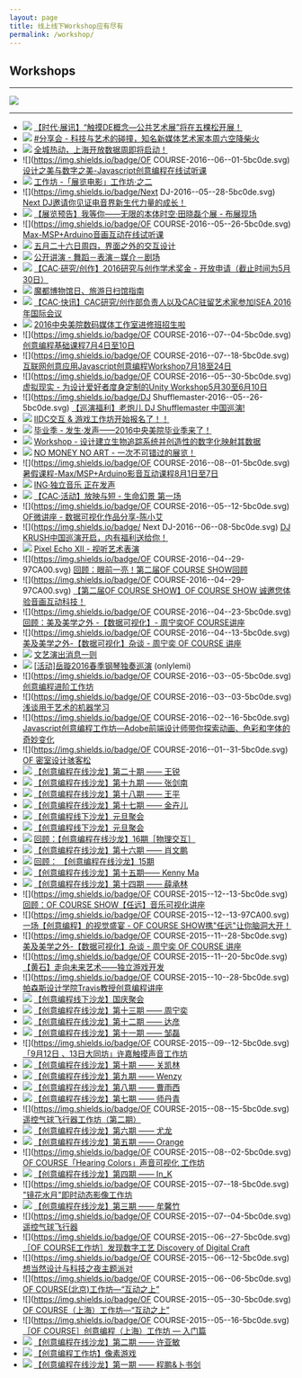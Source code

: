 ```yaml
---
layout: page
title: 线上线下Workshop应有尽有
permalink: /workshop/
---
```


## Workshops

---

[![](https://coding.net/u/onlylemi/p/img/git/raw/master/2016_05_14.jpg)](http://mp.weixin.qq.com/s?__biz=MzA4NTc5MDU5OQ==&mid=2665092793&idx=3&sn=49f2ccf6309fdf0621b9c851d8fd55a3&scene=0#wechat_redirect)

---

* ![](https://img.shields.io/badge/北京时代美术馆-2016--06--08-97CA00.svg) [【时代·展讯】“触摸DE概念—公共艺术展”将在五棵松开展！](http://mp.weixin.qq.com/s?__biz=MjM5ODUyMDcyMg==&mid=2649821531&idx=1&sn=ad7be2fe821c50aa0de65f388992d16d&scene=2&srcid=06015rSvqePuL5TShL1uou7Y&from=timeline&isappinstalled=0#wechat_redirect)
* ![](https://img.shields.io/badge/柴火创客空间-2016--06--04-5bc0de.svg) [#分享会 - 科技与艺术的碰撞，知名新媒体艺术家本周六空降柴火](http://mp.weixin.qq.com/s?__biz=MjM5MjIzNDAxNA==&mid=504467984&idx=1&sn=0cead869f6e716e9646770a90042ddcd&scene=1&srcid=05303mHtFOravMnxsvrVACb6&from=groupmessage&isappinstalled=0#wechat_redirect)
* ![](https://img.shields.io/badge/开放数据中国-2016--06--03-5bc0de.svg) [全城热动，上海开放数据周即将启动！](http://mp.weixin.qq.com/s?__biz=MzA5Mzc1OTk2OQ==&mid=2650893151&idx=1&sn=5291c24ab7900cf1001cda1dd0f32321&scene=1&srcid=0529q8ePBWqO2oCTUMdfWo9a&from=groupmessage&isappinstalled=0#wechat_redirect)
* ![](https://img.shields.io/badge/OF COURSE-2016--06--01-5bc0de.svg) [设计之美与数字之美-Javascript创意编程在线试听课](http://mp.weixin.qq.com/s?__biz=MzA4NTc5MDU5OQ==&mid=2665093066&idx=1&sn=8ef405c18f5c9e39b467f21c388cf9c8&scene=0&from=groupmessage&isappinstalled=0#wechat_redirect)
* ![](https://img.shields.io/badge/SIMA-2016--05--30-5bc0de.svg) [工作坊 -「展览电影」工作坊·之二](http://mp.weixin.qq.com/s?__biz=MzA5NTg1MDkxMg==&mid=509982039&idx=1&sn=c027b24ad09b39b665ce6d59680a65bb&scene=1&srcid=0515BaM3K9jZmITFHzIeNw8w&from=groupmessage&isappinstalled=0#wechat_redirect)
* ![](https://img.shields.io/badge/Next DJ-2016--05--28-5bc0de.svg) [Next DJ邀请你见证电音界新生代力量的成长！](http://mp.weixin.qq.com/s?__biz=MzA5NzQwNDE0MA==&mid=2650267084&idx=1&sn=72c38075b418b44afc8696c022351098&scene=0#wechat_redirect)
* ![](https://img.shields.io/badge/空间站-2016--05--28-97CA00.svg) [【展览预告】我等你——无限的本体时空·田晓磊个展 - 布展现场](http://mp.weixin.qq.com/s?__biz=MjM5MjA1MzY0NQ==&mid=2651514264&idx=1&sn=7173808c4ce406ef1db44968954de7be&scene=0#wechat_redirect)
* ![](https://img.shields.io/badge/OF COURSE-2016--05--26-5bc0de.svg) [Max-MSP+Arduino音画互动在线试听课](http://mp.weixin.qq.com/s?__biz=MzA4NTc5MDU5OQ==&mid=2665092967&idx=1&sn=96ab0c1eea82d1190858a5613e91ebaa&scene=2&srcid=0523BbV2ZdUck944qJUc9xGq&from=timeline&isappinstalled=0#wechat_redirect)
* ![](https://img.shields.io/badge/同济大学设计创意学院-2016--05--26-5bc0de.svg) [五月二十六日周四，界面之外的交互设计](http://mp.weixin.qq.com/s?__biz=MzIzNTI3NTQzMg==&mid=2651627687&idx=1&sn=a9157567a658430fbb0bb74c7e7cbe25&scene=1&srcid=0523wRKxMR4Kc0tCvpad9kqz&from=groupmessage&isappinstalled=0#wechat_redirect)
* ![](https://img.shields.io/badge/SIMA-2016--05--19-5bc0de.svg) [公开讲演 - 舞蹈－表演－媒介－剧场](http://mp.weixin.qq.com/s?__biz=MzA5NTg1MDkxMg==&mid=2657465713&idx=2&sn=505cf86b5a8ac3139ab666cbda688018&scene=2&srcid=0519TDH6x6q7MP8rVIUQ4npi&from=timeline&isappinstalled=0#wechat_redirect)
* ![](https://img.shields.io/badge/CAC-2016--05--19-5bc0de.svg) [【CAC·研究/创作】2016研究与创作学术奖金 - 开放申请（截止时间为5月30日）](http://mp.weixin.qq.com/s?__biz=MjM5NzU4NDM5NA==&mid=2650755766&idx=1&sn=9d19cbf3798370748e41f9434beb3725&scene=0#wechat_redirect)
* ![](https://img.shields.io/badge/阵风-2016--05--19-97CA00.svg) [魔都博物馆日、旅游日扫馆指南](http://mp.weixin.qq.com/s?__biz=MjM5MDM3OTI3OA==&mid=2650558030&idx=2&sn=aaa6983dce7ddb23a6acf918bf3f50e2&scene=1&srcid=05170q8HcE3cmXfAQDWyCwbw&from=groupmessage&isappinstalled=0#wechat_redirect)
* ![](https://img.shields.io/badge/CAC-2016--05--22-97CA00.svg) [【CAC·快讯】CAC研究/创作部负责人以及CAC驻留艺术家参加ISEA 2016年国际会议](https://mp.weixin.qq.com/s?__biz=MjM5NzU4NDM5NA==&mid=2650755781&idx=2&sn=0fcc6f9cf58c6f70fee21ea1ff3f756f&scene=2&srcid=0517n1g9AxOw1zEUhaqbHMNu&from=timeline&isappinstalled=0&key=f5c31ae61525f82e5ceb4214c664f1677e365c29acbf09e5ef44e241afa527afcbff5fa4da560e0d5fce1f3bb6e39e24&ascene=2&uin=MjgyOTM3MDA4MA%3D%3D&devicetype=android-22&version=26031031&nettype=cmnet&pass_ticket=ibshm08Z%2B%2BDNpofFQFt0G9lo1Z%2F3voVi%2FPVPxC%2BYEEIwsY2eYdg6xhs5329gtdAM)
* ![](https://img.shields.io/badge/中央美术学院数码媒体工作室-2016--06--10-5bc0de.svg) [2016中央美院数码媒体工作室进修班招生啦](http://mp.weixin.qq.com/s?__biz=MzA5ODYyNDA5Nw==&mid=2650105396&idx=1&sn=81e3acf981638e3eda51dde16acd2144&scene=1&srcid=0516g413r3Zd0XEWgEev7tjf&from=groupmessage&isappinstalled=0#wechat_redirect)
* ![](https://img.shields.io/badge/OF COURSE-2016--07--04-5bc0de.svg) [创意编程基础课程7月4日至10日](http://mp.weixin.qq.com/s?__biz=MzA4NTc5MDU5OQ==&mid=2665092836&idx=3&sn=5d8f5ebee3d4021def16ce12e298102b#wechat_redirect)
* ![](https://img.shields.io/badge/OF COURSE-2016--07--18-5bc0de.svg) [互联网创意应用Javascript创意编程Workshop7月18至24日](http://mp.weixin.qq.com/s?__biz=MzA4NTc5MDU5OQ==&mid=2665092793&idx=4&sn=1e12feda41e2274ccb56c260a59f76e7&scene=0#wechat_redirect)
* ![](https://img.shields.io/badge/OF COURSE-2016--05--30-5bc0de.svg) [虚拟现实 - 为设计爱好者度身定制的Unity Workshop5月30至6月10日](http://mp.weixin.qq.com/s?__biz=MzA4NTc5MDU5OQ==&mid=2665092793&idx=3&sn=49f2ccf6309fdf0621b9c851d8fd55a3&scene=0#wechat_redirect)
* ![](https://img.shields.io/badge/DJ Shufflemaster-2016--05--26-5bc0de.svg) [【巡演福利】老炮儿 DJ Shufflemaster 中国巡演!](http://mp.weixin.qq.com/s?__biz=MzA5NzQwNDE0MA==&mid=2650267005&idx=1&sn=bf907ce5175db51e09cfe20e71d3462c&scene=0#wechat_redirect)
* ![](https://img.shields.io/badge/信息与交互设计-2016--05--25-5bc0de.svg) [IIDC交互 & 游戏工作坊开始报名了！！](http://mp.weixin.qq.com/s?__biz=MzAwMzE2ODg3NQ==&mid=2649961286&idx=1&sn=faac741bd77b9c9d7d231277a0933759&scene=2&srcid=0511Vjo97WVGOXjdc9Ba88RB&from=timeline&isappinstalled=0#wechat_redirect)
* ![](https://img.shields.io/badge/中央美术学院-2016--05--18-97CA00.svg) [毕业季 - 发生·发声——2016中央美院毕业季来了！](http://mp.weixin.qq.com/s?__biz=MzA4MDk2ODczNA==&mid=2651938380&idx=1&sn=dc5b1ce17fe31f97f8c0130283d609e4&scene=2&srcid=0513Vp9cexlj8SNqp3r5Wvsx&from=timeline&isappinstalled=0#wechat_redirect)
* ![](https://img.shields.io/badge/中央美术学院数码媒体工作室-2016--05--16-5bc0de.svg) [Workshop - 设计建立生物追踪系统并创造性的数字化映射其数据](http://mp.weixin.qq.com/s?__biz=MzA5ODYyNDA5Nw==&mid=2650105385&idx=1&sn=1bb2cab0cb64adeb31c914c243f3fd4f&scene=1&srcid=0513X7VtgQgtr7ceAaApKcmf&from=groupmessage&isappinstalled=0#wechat_redirect)
* ![](https://img.shields.io/badge/SIVA美术学院-2016--05--11-97CA00.svg) [NO MONEY NO ART - 一次不可错过的展览！](http://mp.weixin.qq.com/s?__biz=MzI2MzA1ODExNw==&mid=2651361269&idx=1&sn=13ed4ced23aca79db8106eced86e0a03&scene=1&srcid=0509GsFXNPiCq1wibMQlGD27&from=groupmessage&isappinstalled=0#wechat_redirect)
* ![](https://img.shields.io/badge/OF COURSE-2016--08--01-5bc0de.svg) [暑假课程-Max/MSP+Arduino影音互动课程8月1日至7日](http://mp.weixin.qq.com/s?__biz=MzA4NTc5MDU5OQ==&mid=2665092779&idx=1&sn=290cb000a09b25e13b12a46b7d62f64b&scene=0#wechat_redirect)
* ![](https://img.shields.io/badge/看见音乐-2016--05--29-5bc0de.svg) [ING·独立音乐 正在发声](http://www.kanjian.com/event/ing529)
* ![](https://img.shields.io/badge/CAC-2016--05--14-5bc0de.svg) [【CAC·活动】放映与短 - 生命幻景 第一场](http://mp.weixin.qq.com/s?__biz=MjM5NzU4NDM5NA==&mid=2650755725&idx=1&sn=7161ba97cd465b610e93a2835ec938d2&scene=0#wechat_redirect)
* ![](https://img.shields.io/badge/OF COURSE-2016--05--12-5bc0de.svg) [OF微讲座 - 数据可视化作品分享-陈小艾](http://mp.weixin.qq.com/s?__biz=MzA4NTc5MDU5OQ==&mid=2665092754&idx=1&sn=7dd3490cccd06883530f35b068b4bb46&scene=1&srcid=050926AQx5QWaxPjBLwcr87e&from=groupmessage&isappinstalled=0#wechat_redirect)
* ![](https://img.shields.io/badge/ Next DJ-2016--06--08-5bc0de.svg) [DJ KRUSH中国巡演开启，内有福利送给你！](http://mp.weixin.qq.com/s?__biz=MzA5NzQwNDE0MA==&mid=2650266976&idx=1&sn=92fc0af8f227e459f838fe5c990c4a7d&scene=0#wechat_redirect)
* ![](https://img.shields.io/badge/Bwave-2016--05--07-5bc0de.svg) [Pixel Echo XII - 视听艺术表演](http://mp.weixin.qq.com/s?timestamp=1462096117&src=3&ver=1&signature=JS22iDzUst*0wRLpcLAyR3d-n-FnvFUaS6EEfcXw06byEtQ7h*tZVSZlw1m361K6OFnKotBKg4x4iGBEjLVkslN0BmO7GUOwcVX-kiMUu16R40jfpodifBXnvH5yh3I6-9vfu4qlCr5vWIqp1OFUezHkEoqZCEGYH1OwDDuBM5Y=)
* ![](https://img.shields.io/badge/OF COURSE-2016--04--29-97CA00.svg) [回顾：眼前一亮！第二届OF COURSE SHOW回顾](http://mp.weixin.qq.com/s?__biz=MzA4NTc5MDU5OQ==&mid=2665092735&idx=1&sn=0420046b0b2e3234bd70e3736984c452&scene=0#wechat_redirect)
* ![](https://img.shields.io/badge/OF COURSE-2016--04--29-97CA00.svg) [【第二届OF COURSE SHOW】OF COURSE SHOW 诚邀您体验音画互动科技！](http://ofcourse.huodongxing.com/event/3331604901800)
* ![](https://img.shields.io/badge/OF COURSE-2016--04--23-5bc0de.svg) [回顾：美及美学之外 -【数据可视化】- 周宁奕OF COURSE讲座](http://v.youku.com/v_show/id_XMTU0OTc5Nzg1Mg==.html?from=y1.9-3.1)
* ![](https://img.shields.io/badge/OF COURSE-2016--04--13-5bc0de.svg) [美及美学之外-【数据可视化】杂谈 - 周宁奕 OF COURSE 讲座](http://ofcourse.huodongxing.com/event/1329689799100)
* ![](https://img.shields.io/badge/Bwave-2016--03--12-5bc0de.svg) [文艺演出消息一则](http://mp.weixin.qq.com/s?timestamp=1462095394&src=3&ver=1&signature=JS22iDzUst*0wRLpcLAyRy5fjIYIxdoDzWqBtAfWY8I05M2pvGdYxRWyJnFrtThN3HWwHv6RzDpyCOIarJAeBM6MeTnbCECR8ILYc0EWbXkS3So0GQ09epbc7DMbquC4AhbIgqKyC7ps12yMX8EVBrEBcDOA8ohRD0xjQkFS6PM=)
* ![](https://img.shields.io/badge/岳璇-2016--03--11-97CA00.svg) [[活动]岳璇2016春季钢琴独奏巡演](http://mp.weixin.qq.com/s?__biz=MzA4NTc5MDU5OQ==&mid=414734827&idx=2&sn=289df1c4492ff46e3a81c0e649af5087&scene=2&srcid=0307tKkwu1TDNRUPcKNDmpvK&from=timeline&isappinstalled=0#wechat_redirect) (onlylemi)
* ![](https://img.shields.io/badge/OF COURSE-2016--03--05-5bc0de.svg) [创意编程进阶工作坊](http://ofcourse.huodongxing.com/event/4320519676800)
* ![](https://img.shields.io/badge/OF COURSE-2016--03--03-5bc0de.svg) [浅谈用于艺术的机器学习](http://ofcourse.huodongxing.com/event/8320463332300)
* ![](https://img.shields.io/badge/OF COURSE-2016--02--16-5bc0de.svg) [Javascript创意编程工作坊—Adobe前端设计师带你探索动画、色彩和字体的奇妙变化](http://ofcourse.huodongxing.com/event/4318894984700)
* ![](https://img.shields.io/badge/OF COURSE-2016--01--31-5bc0de.svg) [OF 密室设计骇客松](http://ofcourse.huodongxing.com/event/9318177982600)
* ![](https://img.shields.io/badge/创意编程-2016--01--27-5bc0de.svg) [【创意编程在线沙龙】第二十期 —— 王锐](http://creativecoding.cn/?p=564)
* ![](https://img.shields.io/badge/创意编程-2016--01--20-5bc0de.svg) [【创意编程在线沙龙】第十九期 —— 张剑南](http://creativecoding.cn/?p=520)
* ![](https://img.shields.io/badge/创意编程-2016--01--17-5bc0de.svg) [【创意编程在线沙龙】第十八期 —— 王平](http://creativecoding.cn/?p=510)
* ![](https://img.shields.io/badge/创意编程-2016--01--06-5bc0de.svg) [【创意编程在线沙龙】第十七期 —— 金卉儿](http://creativecoding.cn/?p=437)
* ![](https://img.shields.io/badge/创意编程-2016--01--02-5bc0de.svg) [【创意编程线下沙龙】元旦聚会](http://creativecoding.cn/?p=425)
* ![](https://img.shields.io/badge/创意编程-2016--01--02-5bc0de.svg) [【创意编程线下沙龙】元旦聚会](http://creativecoding.cn/?p=425)
* ![](https://img.shields.io/badge/创意编程-2015--12--30-5bc0de.svg) [回顾：【创意编程在线沙龙】16期［物理交互］](http://mp.weixin.qq.com/s?timestamp=1462289734&src=3&ver=1&signature=*J4Ky1b0UyLdraru55I2Xa9yq9URMji*FSzgmoxYcR0iiiXqYYaCJHlnP016Sx9GV0jH2iWYQ1KT2c2SBwxaqWSQQ2oH5Gg*nZwe39hvV74VQkNWsLXv41ejhl-CYGRoh0uOwR7WF372eK5P0fHd-hibR75XpZTOWr6bMlI8WsY=)
* ![](https://img.shields.io/badge/创意编程-2015--12--30-5bc0de.svg) [【创意编程在线沙龙】第十六期 —— 肖文鹏](http://creativecoding.cn/?p=416)
* ![](https://img.shields.io/badge/创意编程-2015--12--23-5bc0de.svg) [回顾： 【创意编程在线沙龙】15期](http://mp.weixin.qq.com/s?timestamp=1462289979&src=3&ver=1&signature=*J4Ky1b0UyLdraru55I2XS0yOgiJzU2QEX1vu9wFnVVVJJQI3lb49IRKIalnLL0RqNpymNoyOC6pIjl8q0RTiTJA9PAk6DPOyvAZcoZIAhVVxARz6VMGnm8QZGpVmmDBJiFQ44ZufSJyKQsU2ZoYkWTwwMfuemyrIc7SSQWbAVg=)
* ![](https://img.shields.io/badge/创意编程-2015--12--23-5bc0de.svg) [【创意编程在线沙龙】第十五期—— Kenny Ma](http://creativecoding.cn/?p=394)
* ![](https://img.shields.io/badge/创意编程-2015--12--16-5bc0de.svg) [【创意编程在线沙龙】第十四期 —— 薛承林](http://creativecoding.cn/?p=380)
* ![](https://img.shields.io/badge/OF COURSE-2015--12--13-5bc0de.svg) [回顾：OF COURSE SHOW【任远】音乐可视化讲座](http://e.vhall.com/686423389)
* ![](https://img.shields.io/badge/OF COURSE-2015--12--13-97CA00.svg) [一场【创意编程】的视觉盛宴 - OF COURSE SHOW携"任远"让你脑洞大开！](http://ofcourse.huodongxing.com/event/1311138239400)
* ![](https://img.shields.io/badge/OF COURSE-2015--11--28-5bc0de.svg) [美及美学之外-【数据可视化】杂谈 - 周宁奕 OF COURSE 讲座](http://ofcourse.huodongxing.com/event/7310093645300)
* ![](https://img.shields.io/badge/OF COURSE-2015--11--20-5bc0de.svg) [【黄石】走向未来艺术——独立游戏开发](http://ofcourse.huodongxing.com/event/7307070074400)
* ![](https://img.shields.io/badge/OF COURSE-2015--10--28-5bc0de.svg) [帕森斯设计学院Travis教授创意编程讲座](http://ofcourse.huodongxing.com/event/4305376843400)
* ![](https://img.shields.io/badge/创意编程-2015--10--06-5bc0de.svg) [【创意编程线下沙龙】国庆聚会](http://creativecoding.cn/?p=367)
* ![](https://img.shields.io/badge/创意编程-2015--09--30-5bc0de.svg) [【创意编程在线沙龙】第十三期 —— 周宁奕](http://creativecoding.cn/?p=361)
* ![](https://img.shields.io/badge/创意编程-2015--09--23-5bc0de.svg) [【创意编程在线沙龙】第十二期 —— 达彦](http://creativecoding.cn/?p=351)
* ![](https://img.shields.io/badge/创意编程-2015--09--16-5bc0de.svg) [【创意编程在线沙龙】第十一期 —— 邹磊](http://creativecoding.cn/?p=301)
* ![](https://img.shields.io/badge/OF COURSE-2015--09--12-5bc0de.svg) [「9月12日 、13日大同坊」许嘉触摸声音工作坊](http://ofcourse.huodongxing.com/event/8298769007800)
* ![](https://img.shields.io/badge/创意编程-2015--09--09-5bc0de.svg) [【创意编程在线沙龙】第十期 —— 关凯林](http://creativecoding.cn/?p=282)
* ![](https://img.shields.io/badge/创意编程-2015--09--01-5bc0de.svg) [【创意编程在线沙龙】第九期 —— Wenzy](http://creativecoding.cn/?p=274)
* ![](https://img.shields.io/badge/创意编程-2015--08--26-5bc0de.svg) [【创意编程在线沙龙】第八期 —— 曹雨西](http://creativecoding.cn/?p=259)
* ![](https://img.shields.io/badge/创意编程-2015--08--19-5bc0de.svg) [【创意编程在线沙龙】第七期 —— 师丹青](http://creativecoding.cn/?p=247)
* ![](https://img.shields.io/badge/OF COURSE-2015--08--15-5bc0de.svg) [遥控气球飞行器工作坊（第二期）](http://ofcourse.huodongxing.com/event/2294421314200)
* ![](https://img.shields.io/badge/创意编程-2015--08--12-5bc0de.svg) [【创意编程在线沙龙】第六期 —— 尤龙](http://creativecoding.cn/?p=238)
* ![](https://img.shields.io/badge/创意编程-2015--08--05-5bc0de.svg) [【创意编程在线沙龙】第五期 —— Orange](http://creativecoding.cn/?p=232)
* ![](https://img.shields.io/badge/OF COURSE-2015--08--02-5bc0de.svg) [OF COURSE「Hearing Colors」声音可视化 工作坊](http://ofcourse.huodongxing.com/event/2292418190800)
* ![](https://img.shields.io/badge/创意编程-2015--07--29-5bc0de.svg) [【创意编程在线沙龙】第四期 —— In_K](http://creativecoding.cn/?p=221)
* ![](https://img.shields.io/badge/OF COURSE-2015--07--18-5bc0de.svg) ["镜花水月"即时动态影像工作坊](http://ofcourse.huodongxing.com/event/1287960845200)
* ![](https://img.shields.io/badge/创意编程-2015--07--08-5bc0de.svg) [【创意编程在线沙龙】第三期 —— 牟馨竹](http://creativecoding.cn/?p=216)
* ![](https://img.shields.io/badge/OF COURSE-2015--07--04-5bc0de.svg) [遥控气球飞行器](http://ofcourse.huodongxing.com/event/8288790216700)
* ![](https://img.shields.io/badge/OF COURSE-2015--06--27-5bc0de.svg) [［OF COURSE工作坊］发现数字工艺 Discovery of Digital Craft](http://ofcourse.huodongxing.com/event/5287277873400)
* ![](https://img.shields.io/badge/OF COURSE-2015--06--12-5bc0de.svg) [想当然设计与科技之夜主题派对](http://ofcourse.huodongxing.com/event/9285522736400)
* ![](https://img.shields.io/badge/OF COURSE-2015--06--06-5bc0de.svg) [OF COURSE(北京)工作坊—“互动之上”](http://ofcourse.huodongxing.com/event/3283532024600)
* ![](https://img.shields.io/badge/OF COURSE-2015--05--30-5bc0de.svg) [OF COURSE（上海）工作坊—“互动之上”](http://ofcourse.huodongxing.com/event/2282747064900)
* ![](https://img.shields.io/badge/OF COURSE-2015--05--16-5bc0de.svg) [［OF COURSE］创意编程（上海）工作坊 — 入门篇](http://ofcourse.huodongxing.com/event/6281034881400)
* ![](https://img.shields.io/badge/创意编程-2015--05--09-5bc0de.svg) [【创意编程在线沙龙】第二期 —— 许亚敏](http://creativecoding.cn/?p=95)
* ![](https://img.shields.io/badge/创意编程-2015--04--25-5bc0de.svg) [【创意编程工作坊】像素游戏](http://creativecoding.cn/?p=44)
* ![](https://img.shields.io/badge/创意编程-2015--04--24-5bc0de.svg) [【创意编程在线沙龙】第一期 —— 程鹏&卜书剑](http://creativecoding.cn/?p=23)